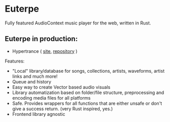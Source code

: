 # Euterpe

Fully featured AudioContext music player for the web, written in Rust.

## Euterpe in production:

- Hypertrance ( [site](https://hypertrance.eu/), [repository](https://github.com/nuphory/hypertrance.eu) )

Features:

- "Local" library/database for songs, collections, artists, waveforms, artist links and much more!
- Queue and history
- Easy way to create Vector based audio visuals
- Library automatization based on folder/file structure, preprocessing and encoding media files for all platforms
- Safe. Provides wrappers for all functions that are either unsafe or don't give a success return. (very Rust inspired, yes.)
- Frontend library agnostic
